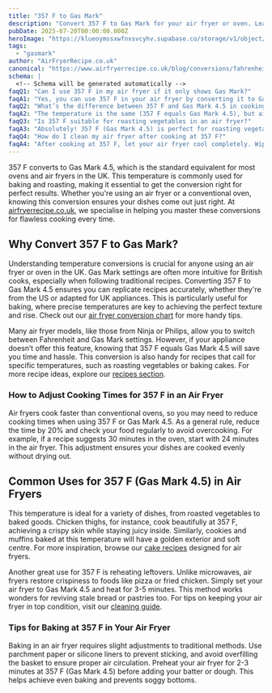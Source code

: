 ```yaml
---
title: "357 F to Gas Mark"
description: "Convert 357 F to Gas Mark for your air fryer or oven. Learn the exact Gas Mark equivalent and tips for perfect cooking every time."
pubDate: 2025-07-20T00:00:00.000Z
heroImage: "https://klueoymssxwfnxsvcyhv.supabase.co/storage/v1/object/public/Shmucket/357-f-to-gas-mark.png"
tags:
  - "gasmark"
author: "AirFryerRecipe.co.uk"
canonical: "https://www.airfryerrecipe.co.uk/blog/conversions/fahrenheit-to-gas-mark/357-f-to-gas-mark"
schema: |
  <!-- Schema will be generated automatically -->
faqQ1: "Can I use 357 F in my air fryer if it only shows Gas Mark?"
faqA1: "Yes, you can use 357 F in your air fryer by converting it to Gas Mark 4.5. Most air fryers with Gas Mark settings will allow you to select this temperature directly. If yours doesn’t, simply set it to the nearest equivalent."
faqQ2: "What’s the difference between 357 F and Gas Mark 4.5 in cooking times?"
faqA2: "The temperature is the same (357 F equals Gas Mark 4.5), but air fryers cook faster than ovens. Reduce cooking times by about 20% when using an air fryer compared to conventional oven recipes."
faqQ3: "Is 357 F suitable for roasting vegetables in an air fryer?"
faqA3: "Absolutely! 357 F (Gas Mark 4.5) is perfect for roasting vegetables like potatoes, carrots, and Brussels sprouts. The high heat ensures crispy edges while keeping the insides tender."
faqQ4: "How do I clean my air fryer after cooking at 357 F?"
faqA4: "After cooking at 357 F, let your air fryer cool completely. Wipe the basket and interior with a damp cloth or use our <a href=https://www.airfryerrecipe.co.uk/air-fryer-cleaner>cleaning guide</a> for detailed steps. Regular cleaning prevents buildup and ensures optimal performance."
---
```

<p>357 F converts to Gas Mark 4.5, which is the standard equivalent for most ovens and air fryers in the UK. This temperature is commonly used for baking and roasting, making it essential to get the conversion right for perfect results. Whether you're using an air fryer or a conventional oven, knowing this conversion ensures your dishes come out just right. At <a href=https://www.airfryerrecipe.co.uk>airfryerrecipe.co.uk</a>, we specialise in helping you master these conversions for flawless cooking every time.</p>

<h2>Why Convert 357 F to Gas Mark?</h2>
<p>Understanding temperature conversions is crucial for anyone using an air fryer or oven in the UK. Gas Mark settings are often more intuitive for British cooks, especially when following traditional recipes. Converting 357 F to Gas Mark 4.5 ensures you can replicate recipes accurately, whether they're from the US or adapted for UK appliances. This is particularly useful for baking, where precise temperatures are key to achieving the perfect texture and rise. Check out our <a href=https://www.airfryerrecipe.co.uk/air-fryer-conversion-chart>air fryer conversion chart</a> for more handy tips.</p>

<p>Many air fryer models, like those from Ninja or Philips, allow you to switch between Fahrenheit and Gas Mark settings. However, if your appliance doesn’t offer this feature, knowing that 357 F equals Gas Mark 4.5 will save you time and hassle. This conversion is also handy for recipes that call for specific temperatures, such as roasting vegetables or baking cakes. For more recipe ideas, explore our <a href=https://www.airfryerrecipe.co.uk/recipes>recipes section</a>.</p>

<h3>How to Adjust Cooking Times for 357 F in an Air Fryer</h3>
<p>Air fryers cook faster than conventional ovens, so you may need to reduce cooking times when using 357 F or Gas Mark 4.5. As a general rule, reduce the time by 20% and check your food regularly to avoid overcooking. For example, if a recipe suggests 30 minutes in the oven, start with 24 minutes in the air fryer. This adjustment ensures your dishes are cooked evenly without drying out.</p>

<h2>Common Uses for 357 F (Gas Mark 4.5) in Air Fryers</h2>
<p>This temperature is ideal for a variety of dishes, from roasted vegetables to baked goods. Chicken thighs, for instance, cook beautifully at 357 F, achieving a crispy skin while staying juicy inside. Similarly, cookies and muffins baked at this temperature will have a golden exterior and soft centre. For more inspiration, browse our <a href=https://www.airfryerrecipe.co.uk/recipe-category/cakes>cake recipes</a> designed for air fryers.</p>

<p>Another great use for 357 F is reheating leftovers. Unlike microwaves, air fryers restore crispiness to foods like pizza or fried chicken. Simply set your air fryer to Gas Mark 4.5 and heat for 3-5 minutes. This method works wonders for reviving stale bread or pastries too. For tips on keeping your air fryer in top condition, visit our <a href=https://www.airfryerrecipe.co.uk/air-fryer-cleaner>cleaning guide</a>.</p>

<h3>Tips for Baking at 357 F in Your Air Fryer</h3>
<p>Baking in an air fryer requires slight adjustments to traditional methods. Use parchment paper or silicone liners to prevent sticking, and avoid overfilling the basket to ensure proper air circulation. Preheat your air fryer for 2-3 minutes at 357 F (Gas Mark 4.5) before adding your batter or dough. This helps achieve even baking and prevents soggy bottoms.</p>

